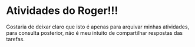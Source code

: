 # Atividades do Roger!!!
Gostaria de deixar claro que isto é apenas para arquivar minhas atividades, para consulta posterior, não é meu intuito de compartilhar respostas das tarefas.
